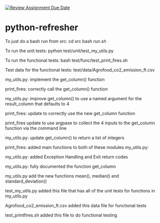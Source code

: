 [![Review Assignment Due Date](https://classroom.github.com/assets/deadline-readme-button-24ddc0f5d75046c5622901739e7c5dd533143b0c8e959d652212380cedb1ea36.svg)](https://classroom.github.com/a/oQi7O4AA)
# python-refresher


To just do a bash run from src:
    cd src
    bash run.sh
    
    
To run the unit tests:
    python test/unit/test_my_utils.py
    
    
To run the functional tests:
    bash test/func/test_print_fires.sh
    
    
Test data for the functional tests:
    test/data/Agrofood_co2_emission_ft.csv



my_utils.py:                   implement the get_column() function

print_fires:                   correctly call the get_column() function

my_utils.py:                   improve get_column() to use a named argument for the result_column that defaults to 4

print_fires:                   update to correctly use the new get_column function

print_fires                    update to use argpase to collect the 4 inputs to the get_column function via the command line

my_utils.py:                   update get_column() to return a list of integers

print_fires:                   added main functions to both of these modules
my_utils.py: 

my_utils.py:                   added Exception Handling and Exit return codes

my_utils.py:                   fully documented the function get_column

my_utils.py                    add the new functions mean(), median() and standard_deviation()

test_my_utils.py               added this file that has all of the unit tests for functions in my_utils.py

Agrofood_co2_emission_ft.csv   added this data file for functional tests

test_printfires.sh             added this file to do functional testing







